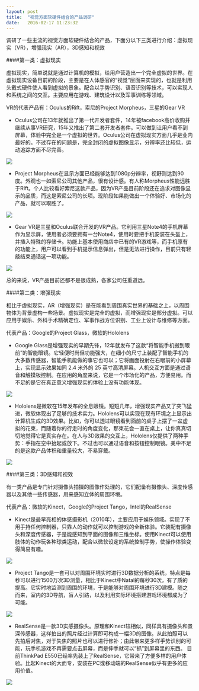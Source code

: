 ```yaml
---
layout: post
title:  "视觉方面软硬件结合的产品调研"
date:   2016-02-17 11:23:32
---
```

调研了一些主流的视觉方面软硬件结合的产品，下面分以下三类进行介绍：虚拟现实（VR），增强现实（AR），3D感知和视效

####第一类：虚拟现实

虚拟现实，简单说就是通过计算机的模拟，给用户营造出一个完全虚拟的世界。在虚拟现实设备目前的阶段，主要是在人体感官的“视觉”层面来实现的，也就是利用头戴式硬件使人看到虚拟的景象。配合以手势识别、语音识别等技术，可以实现人和系统之间的交互。主要应用在游戏、建筑设计以及军事训练等领域。

VR的代表产品有：Oculus的Rift，索尼的Project Morpheus，三星的Gear VR

* Oculus公司在13年就推出了第一代开发者套件，14年被facebook高价收购并继续从事VR研究，15年又推出了第二套开发者套件。可以做到让用户看不到屏幕，体验中完全是一个虚拟的世界。Oculus公司在虚拟现实方面几乎是业内最好的。不过存在的问题是，完全封闭的虚拟图像显示，分辨率还比较低，运动追踪方面不尽完善。

![](/images/ai-1.jpg)

* Project  Morpheus在显示方面已经能够达到1080p分辨率，视野则达到90度。外观也一如索尼公司其他产品，很有设计感。有人称Morpheus性能远胜于RIft。个人比较看好索尼这款产品，因为VR产品目前阶段还在追求对图像显示的品质，而这是索尼公司的长项。现阶段如果能做出一个体验好、市场化的产品，就可以取胜了。

![](/images/ai-2.jpg)

* Gear VR是三星和Oculus联合开发的VR产品。它利用三星Note4的手机屏幕作为显示屏，使用者必须要拥有一台Note4，使用时要把手机安装在头盔上，并插入特殊的存储卡。功能上基本使用商店中已有的VR游戏等，而手机原有的功能上，用户可以看到手机提示信息弹出，但是无法进行操作，目前只有轻敲结束通话这一项功能。

![](/images/ai-3.jpg)

总的来说，VR产品目前还都不是很成熟，各家公司任重道远。

####第二类：增强现实

相比于虚拟现实，AR（增强现实）是在能看到周围真实世界的基础之上，以周围物体为背景虚构一些场景。虚拟现实是完全的虚拟，而增强现实是部分虚拟。可以应用于娱乐、外科手术精确定位、军事作战方位识别、工业上设计与维修等方面。

代表产品：Google的Project Glass，微软的Hololens

* Google Glass是增强现实的早期先锋，12年就发布了这款“将智能手机搬到眼前”的智能眼镜。它轻便时尚但功能强大，在细小的尺寸上装配了智能手机的大多数传感器，智能手机能做的事它也可以；它将画面投射在右眼前的小屏幕上，实现显示效果如同 2.4 米外的 25 英寸高清屏幕。人机交互方面是通过语音和触摸板控制。在应用的角度来说，它是一个市场化的产品，方便易用。而不足的是它在真正意义增强现实的体验上没有功能体现。

![](/images/ai-4.jpg)

* Hololens是微软在15年发布的全息眼镜。短短几年，增强现实产品又了突飞猛进，微软体现出了足够的技术实力。Hololens可以实现在现有环境之上显示出计算机生成的3D效果。比如，你可以透过眼镜看到面前的桌子上摆了一盆虚拟的花束，而随着你的行走时的角度变化，那束花会一直在桌上，让你真真切切地觉得它是真实存在。在人与3D效果的交互上，Hololens仅提供了两种手势：手指在空中抬起或放下。不过也可以通过语音和按钮控制眼镜。美中不足的是这款产品体积和重量较大，不易穿戴。

![](/images/ai-5.jpg)



####第三类：3D感知和视效

有一类产品是专门针对摄像头拍摄的图像作处理的，它们配备有摄像头、深度传感器以及其他一些传感器，用来感知立体的周围环境。

代表产品：微软的Kinect，Google的Project Tango，Intel的RealSense

* Kinect是最早亮相的体感摄影机（2010年），主要应用于娱乐领域。实现了不用手持任何控制器，只靠人的动作就可以控制游戏的全新体验。它装配有摄像头和深度传感器，于是能感知到平面的图像和三维坐标。使用Kinect可以使用肢体的动作玩各种球类运动，配合以微软设定的系统控制手势，使操作体验变得简易有趣。

![](/images/ai-6.jpg)

* Project Tango是一套可以对周围环境实时进行3D数据分析的系统，特点是每秒可以进行1500万次3D测量，相比于Kinect中Natal的每秒30次，有了质的提高。它实时地监测到周围的环境，于是能够对周围环境进行3D建模。随之而来，室内的3D导航，盲人引路，以及利用实际环境搭建游戏环境都成为了可能。

![](/images/ai-7.jpg)

* RealSense是一款3D实感摄像头。原理和Kinect较相似，同样具有摄像头和景深传感器，这样拍出的照片经过计算即可构成一幅3D的图像。从此拍照可以先拍后对焦，对于失焦的照片也可以进行修补；由此带来更多样手势识别的可能，玩手机游戏不再需要点击屏幕，而是伸手就可以“抓”到屏幕里的东西。
目前ThinkPad E550已经率先装上了RealSense，它带来了方便多样的用户体验。比起Kinect的大而专，安装在PC或移动端的RealSense似乎有更多的应用价值。

![](/images/ai-8.jpg)
